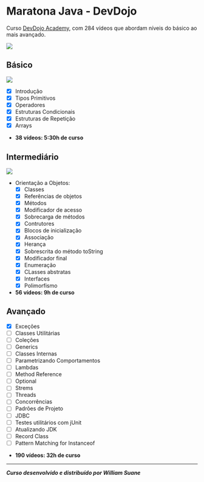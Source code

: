 # Maratona Java - DevDojo

Curso [DevDojo Academy](https://devdojo.academy/),  com 284 vídeos que abordam níveis do básico ao mais avançado.

<img src=https://img.shields.io/badge/progress-36%25-green>



## Básico

<img src=https://img.shields.io/badge/basic-100%25-green>

- [x] Introdução
- [x] Tipos Primitivos
- [x] Operadores
- [x] Estruturas Condicionais
- [x] Estruturas de Repetição
- [x] Arrays

- **38 vídeos: 5:30h de curso**



## Intermediário

<img src=https://img.shields.io/badge/intermediary-100%25-green>

- Orientação a Objetos:
  - [x] Classes
  - [x] Referências de objetos
  - [x] Métodos
  - [x] Modificador de acesso
  - [x] Sobrecarga de métodos
  - [x] Contrutores
  - [x] Blocos de inicialização
  - [x] Associação
  - [x] Herança
  - [x] Sobrescrita do método toString
  - [x] Modificador final
  - [x] Enumeração
  - [x] CLasses abstratas
  - [x] Interfaces
  - [x] Polimorfismo 

- **56 vídeos: 9h de curso**



## Avançado

- [x] Exceções
- [ ] Classes Utilitárias
- [ ] Coleções
- [ ] Generics
- [ ] Classes Internas
- [ ] Parametrizando Comportamentos
- [ ] Lambdas
- [ ] Method Reference
- [ ] Optional
- [ ] Strems
- [ ] Threads
- [ ] Concorrências
- [ ] Padrões de Projeto
- [ ] JDBC
- [ ] Testes utilitários com jUnit
- [ ] Atualizando JDK
- [ ] Record Class
- [ ] Pattern Matching for Instanceof

- **190 vídeos: 32h de curso**

---

**_Curso desenvolvido e distribuído por William Suane_**